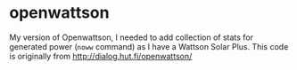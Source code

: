 openwattson
===========

My version of Openwattson, I needed to add collection of stats for generated power (`noww` command) as I have a Wattson Solar Plus.  This code is originally from http://dialog.hut.fi/openwattson/
